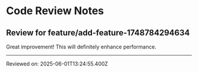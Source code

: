 # Code Review Notes

## Review for feature/add-feature-1748784294634

Great improvement! This will definitely enhance performance.

---
Reviewed on: 2025-06-01T13:24:55.400Z